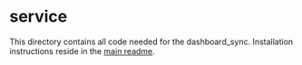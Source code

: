 # service

This directory contains all code needed for the dashboard_sync.
Installation instructions reside in the [main readme](../readme.md).
